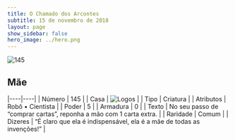 ```yaml
---
title: O Chamado dos Arcontes
subtitle: 15 de novembro de 2018
layout: page
show_sidebar: false
hero_image: ../hero.png
---
```


![145](https://cdn.keyforgegame.com/media/card_front/pt/341_145_65HF32HQGF2G_pt.png)

## Mãe

|----|----|
| Número | 145 |
| Casa | ![Logos](https://archonarcana.com/images/thumb/c/ce/Logos.png/22px-Logos.png "Logos") |
| Tipo | Criatura |
| Atributos | Robô • Cientista |
| Poder | 5 |
| Armadura | 0 |
| Texto | No seu passo de “comprar cartas”, reponha a mão com 1 carta extra. |
| Raridade | Comum |
| Dizeres | “É claro que ela é indispensável, ela é a mãe  de todas as invenções!” |
